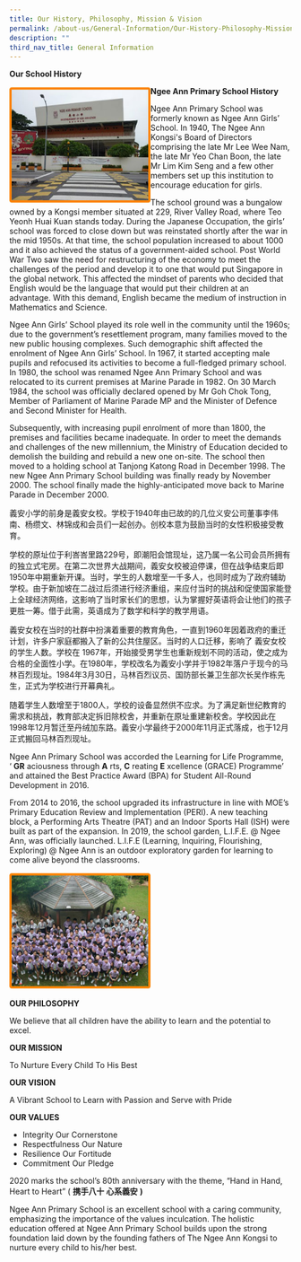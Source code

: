 ```yaml
---
title: Our History, Philosophy, Mission & Vision
permalink: /about-us/General-Information/Our-History-Philosophy-Mission-and-Vision
description: ""
third_nav_title: General Information
---
```

**Our School History**

<img src="/images/sch_history.jpeg" 
     style="width:50%;float:left">
**Ngee Ann Primary School History**  

Ngee Ann Primary School was formerly known as Ngee Ann Girls’ School. In 1940, The Ngee Ann Kongsi's Board of Directors comprising the late Mr Lee Wee Nam, the late Mr Yeo Chan Boon, the late Mr Lim Kim Seng and a few other members set up this institution to encourage education for girls.

  

The school ground was a bungalow owned by a Kongsi member situated at 229, River Valley Road, where Teo Yeonh Huai Kuan stands today. During the Japanese Occupation, the girls’ school was forced to close down but was reinstated shortly after the war in the mid 1950s. At that time, the school population increased to about 1000 and it also achieved the status of a government-aided school. Post World War Two saw the need for restructuring of the economy to meet the challenges of the period and develop it to one that would put Singapore in the global network. This affected the mindset of parents who decided that English would be the language that would put their children at an advantage. With this demand, English became the medium of instruction in Mathematics and Science.

  

Ngee Ann Girls’ School played its role well in the community until the 1960s; due to the government’s resettlement program, many families moved to the new public housing complexes. Such demographic shift affected the enrolment of Ngee Ann Girls’ School. In 1967, it started accepting male pupils and refocused its activities to become a full-fledged primary school. In 1980, the school was renamed Ngee Ann Primary School and was relocated to its current premises at Marine Parade in 1982. On 30 March 1984, the school was officially declared opened by Mr Goh Chok Tong, Member of Parliament of Marine Parade MP and the Minister of Defence and Second Minister for Health.

  

Subsequently, with increasing pupil enrolment of more than 1800, the premises and facilities became inadequate. In order to meet the demands and challenges of the new millennium, the Ministry of Education decided to demolish the building and rebuild a new one on-site. The school then moved to a holding school at Tanjong Katong Road in December 1998. The new Ngee Ann Primary School building was finally ready by November 2000. The school finally made the highly-anticipated move back to Marine Parade in December 2000.

  

義安小学的前身是義安女校。学校于1940年由已故的的几位义安公司董事李伟南、杨缵文、林锦成和会员们一起创办。创校本意为鼓励当时的女性积极接受教育。

  

学校的原址位于利峇峇里路229号，即潮阳会馆现址，这乃属一名公司会员所拥有的独立式宅房。在第二次世界大战期间，義安女校被迫停课，但在战争结束后即1950年中期重新开课。当时，学生的人数增至一千多人，也同时成为了政府辅助学校。由于新加坡在二战过后须进行经济重组，来应付当时的挑战和促使国家能登上全球经济网络，这影响了当时家长们的思想，认为掌握好英语将会让他们的孩子更胜一筹。借于此需，英语成为了数学和科学的教学用语。

  

義安女校在当时的社群中扮演着重要的教育角色，一直到1960年因着政府的重迁计划，许多户家庭都搬入了新的公共住屋区。当时的人口迁移，影响了 義安女校的学生人数。学校在 1967年，开始接受男学生也重新规划不同的活动，使之成为合格的全面性小学。在1980年，学校改名为義安小学并于1982年落户于现今的马林百烈现址。1984年3月30日，马林百烈议员、国防部长兼卫生部次长吴作栋先生，正式为学校进行开幕典礼。

  

随着学生人数增至于1800人，学校的设备显然供不应求。为了满足新世纪教育的需求和挑战，教育部决定拆旧除校舍，并重新在原址重建新校舍。学校因此在1998年12月暂迁至丹绒加东路。義安小学最终于2000年11月正式落成，也于12月正式搬回马林百烈现址。

  

Ngee Ann Primary School was accorded the Learning for Life Programme, ‘ **GR** aciousness through **A** rts, **C** reating **E** xcellence (GRACE) Programme’ and attained the Best Practice Award (BPA) for Student All-Round Development in 2016. 

  

From 2014 to 2016, the school upgraded its infrastructure in line with MOE’s Primary Education Review and Implementation (PERI). A new teaching block, a Performing Arts Theatre (PAT) and an Indoor Sports Hall (ISH) were built as part of the expansion. In 2019, the school garden, L.I.F.E. @ Ngee Ann, was officially launched. L.I.F.E (Learning, Inquiring, Flourishing, Exploring) @ Ngee Ann is an outdoor exploratory garden for learning to come alive beyond the classrooms.


<img src="/images/sch_philosophy.jpeg" 
     style="width:50%">

**OUR PHILOSOPHY**

  

We believe that all children have the ability to learn and the potential to excel.

  

**OUR MISSION**

  

To Nurture Every Child To His Best

  

**OUR VISION**

  

A Vibrant School to Learn with Passion and Serve with Pride

  

**OUR VALUES**

  

*   Integrity Our Cornerstone
*   Respectfulness Our Nature
*   Resilience Our Fortitude
*   Commitment Our Pledge
  

2020 marks the school’s 80th anniversary with the theme, “Hand in Hand, Heart to Heart” ( **携手八十** **心系義安** **)**

  

Ngee Ann Primary School is an excellent school with a caring community, emphasizing the importance of the values inculcation. The holistic education offered at Ngee Ann Primary School builds upon the strong foundation laid down by the founding fathers of The Ngee Ann Kongsi to nurture every child to his/her best.